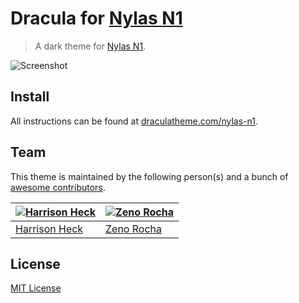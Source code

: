 # Dracula for [Nylas N1](http://nylas.com)

> A dark theme for [Nylas N1](http://nylas.com).

![Screenshot](https://draculatheme.com/assets/img/screenshots/nylas-n1.png)

## Install

All instructions can be found at [draculatheme.com/nylas-n1](https://draculatheme.com/nylas-n1).

## Team

This theme is maintained by the following person(s) and a bunch of [awesome contributors](https://github.com/dracula/template/graphs/contributors).

[![Harrison Heck](https://avatars0.githubusercontent.com/u/1037526?v=3&s=70)](https://github.com/nesl247) | [![Zeno Rocha](https://avatars2.githubusercontent.com/u/398893?v=3&s=70)](https://github.com/zenorocha)
--- | ---
[Harrison Heck](https://github.com/nesl247) | [Zeno Rocha](https://github.com/zenorocha)

## License

[MIT License](./LICENSE)
